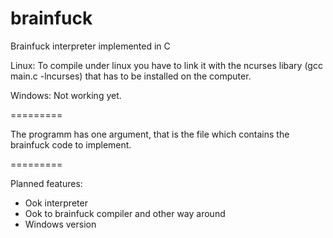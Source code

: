 brainfuck
=========

Brainfuck interpreter implemented in C

Linux:
To compile under linux you have to link it with the ncurses libary (gcc main.c -lncurses) that has to be installed on the computer.

Windows:
Not working yet.

=========

The programm has one argument, that is the file which contains the brainfuck code to implement.

=========

Planned features:

 - Ook interpreter
 - Ook to brainfuck compiler and other way around
 - Windows version
